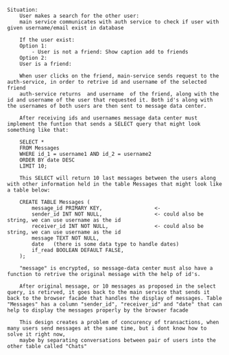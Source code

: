 
    Situation: 
        User makes a search for the other user: 
        main service communicates with auth service to check if user with given username/email exist in database 

        If the user exist: 
        Option 1: 
            - User is not a friend: Show caption add to friends 
        Option 2: 
        User is a friend:
        
        When user clicks on the friend, main-service sends request to the auth-service, in order to retrive id and username of the selected friend 
        auth-service returns  and username  of the friend, along with the id and username of the user that requested it. Both id's along with the usernames of both users are then sent to message data center. 

        After receiving ids and usernames message data center must implement the funtion that sends a SELECT query that might look something like that: 

        SELECT * 
        FROM Messages 
        WHERE id_1 = username1 AND id_2 = username2
        ORDER BY date DESC 
        LIMIT 10;

        This SELECT will return 10 last messages between the users along with other information held in the table Messages that might look like a table below: 

        CREATE TABLE Messages (
            message_id PRIMARY KEY,                 <- 
            sender_id INT NOT NULL,                 <- could also be string, we can use username as the id 
            receiver_id INT NOT NULL,               <- could also be string, we can use username as the id
            message TEXT NOT NULL,                  
            date   (there is some data type to handle dates)                          
            if_read BOOLEAN DEFAULT FALSE,
        );

        "message" is encrypted, so message-data center must also have a function to retrive the original message with the help of id's.

        After original message, or 10 messages as proposed in the select query, is retirved, it goes back to the main service that sends it back to the browser facade that handles the display of messages. Table "Messages" has a column "sender_id", "receiver_id" and "date" that can help to display the messages properly by the browser facade

        This design creates a problem of concurency of transactions, when many users send messages at the same time, but i dont know how to solve it right now, 
        maybe by separating conversations between pair of users into the other table called "Chats"

        
        